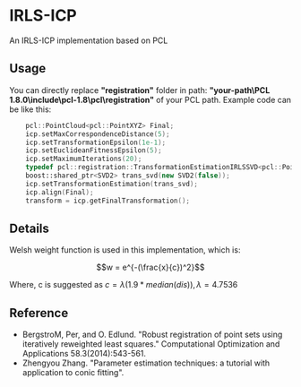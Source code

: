 # IRLS-ICP
An IRLS-ICP implementation based on PCL
 
## Usage
You can directly replace **"registration"** folder in path: **"your-path\PCL 1.8.0\include\pcl-1.8\pcl\registration"** of your PCL path. Example code can be like this:

```C++
	pcl::PointCloud<pcl::PointXYZ> Final;
	icp.setMaxCorrespondenceDistance(5);
	icp.setTransformationEpsilon(1e-1);
	icp.setEuclideanFitnessEpsilon(5);
	icp.setMaximumIterations(20);
	typedef pcl::registration::TransformationEstimationIRLSSVD<pcl::PointXYZ, pcl::PointXYZ> SVD2;
	boost::shared_ptr<SVD2> trans_svd(new SVD2(false));
	icp.setTransformationEstimation(trans_svd);
	icp.align(Final);
	transform = icp.getFinalTransformation();
```
## Details
Welsh weight function is used in this implementation, which is:

$$w = e^{-(\frac{x}{c})^2}$$

Where, c is suggested as $c = \lambda (1.9*median(dis)),\lambda=4.7536$


## Reference

- BergstroM, Per, and O. Edlund. "Robust registration of point sets using iteratively reweighted least squares." Computational Optimization and Applications 58.3(2014):543-561.
- Zhengyou Zhang. "Parameter estimation techniques: a tutorial with application to conic fitting".

